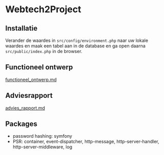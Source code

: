 # Webtech2Project

## Installatie
Verander de waardes in `src/config/environment.php` naar uw lokale waardes en maak een tabel aan in de database en ga
open daarna `src/public/index.php` in de browser.

## Functioneel ontwerp

[functioneel_ontwerp.md](functioneel_ontwerp.md)

## Adviesrapport

[advies_rapport.md](advies_rapport.md)

## Packages

- password hashing: symfony
- PSR: container, event-dispatcher, http-message, http-server-handler, http-server-middleware, log
